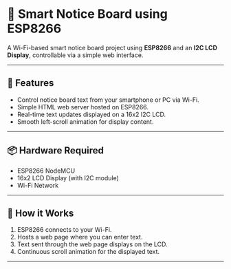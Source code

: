 # 📌 Smart Notice Board using ESP8266

A Wi-Fi-based smart notice board project using **ESP8266** and an **I2C LCD Display**, controllable via a simple web interface.

---

## 📖 Features

- Control notice board text from your smartphone or PC via Wi-Fi.
- Simple HTML web server hosted on ESP8266.
- Real-time text updates displayed on a 16x2 I2C LCD.
- Smooth left-scroll animation for display content.

---

## 📦 Hardware Required

- ESP8266 NodeMCU  
- 16x2 LCD Display (with I2C module)  
- Wi-Fi Network  

---

## 📲 How it Works

1. ESP8266 connects to your Wi-Fi.
2. Hosts a web page where you can enter text.
3. Text sent through the web page displays on the LCD.
4. Continuous scroll animation for the displayed text.

---



